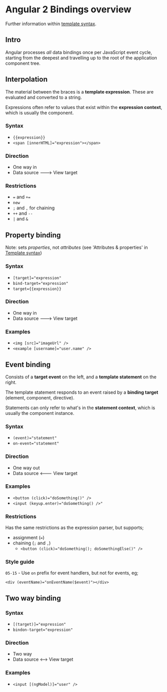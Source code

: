 Angular 2 Bindings overview
===========================

Further information within [template syntax](./template-syntax.md).

Intro
-----

Angular processes _all_ data bindings once per JavaScript event cycle, starting from the deepest and travelling up to the root of the application component tree.

Interpolation
-------------

The material between the braces is a **template expression**. These are evaluated and converted to a string.

Expressions often refer to values that exist within the **expression context**, which is usually the component.

### Syntax

* `{{expression}}`
* `<span [innerHTML]="expression"></span>`

### Direction

* One way in
* Data source ---> View target

### Restrictions

* `=` and `+=` 
* `new`
* `;` and `,` for chaining
* `++` and `--`
* `|` and `&`

Property binding
----------------

Note: sets *properties*, not *attributes* (see 'Attributes & properties' in [Template syntax](./template-syntax.md))

### Syntax

* `[target]="expression"`
* `bind-target="expression"`
* `target={{expression}}`

### Direction

* One way in
* Data source ---> View target

### Examples

* `<img [src]="imageUrl" />`
* `<example [username]="user.name" />`

Event binding
-------------

Consists of a **target event** on the left, and a **template statement** on the right.

The template statement responds to an event raised by a **binding target** (element, component, directive).

Statements can only refer to what's in the **statement context**, which is usually the component instance.

### Syntax

* `(event)="statement"`
* `on-event="statement"`

### Direction

* One way out
* Data source <--- View target

### Examples

* `<button (click)="doSomething()" />`
* `<input (keyup.enter)="doSomething() />"`

### Restrictions

Has the same restrictions as the expression parser, but supports;

* assignment (`=`)
* chaining (`;` and `,`)
    * `<button (click)="doSomething(); doSomethingElse()" />`

### Style guide

`05-15` - Use `on` prefix for event handlers, but not for events, eg;

    <div (eventName)="onEventName($event)"></div>

Two way binding
---------------

### Syntax

* `[(target)]="expression"`
* `bindon-target="expression"`

### Direction

* Two way
* Data source <--> View target

### Examples

* `<input [(ngModel)]="user" />`
